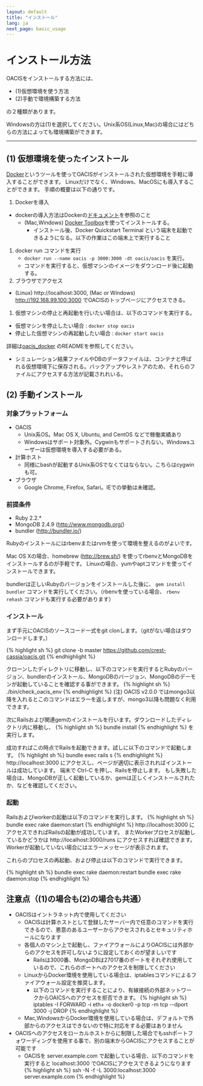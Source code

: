 ```yaml
---
layout: default
title: "インストール"
lang: ja
next_page: basic_usage
---
```


# インストール方法

OACISをインストールする方法には、

- (1)仮想環境を使う方法
- (2)手動で環境構築する方法
    
の２種類があります。

Windowsの方は(1)を選択してください。Unix系OS(Linux,Mac)の場合にはどちらの方法によっても環境構築ができます。

---

## (1) 仮想環境を使ったインストール

[Docker](https://www.docker.com/)というツールを使ってOACISがインストールされた仮想環境を手軽に導入することができます。
Linuxだけでなく、Windows、MacOSにも導入することができます。
手順の概要は以下の通りです。

1. Dockerを導入
  - dockerの導入方法はDockerの[ドキュメント](https://docs.docker.com/)を参照のこと
    - (Mac,Windows) [Docker Toolbox](https://www.docker.com/toolbox)を使ってインストールする。
        - インストール後、Docker Quickstart Terminal という端末を起動できるようになる。以下の作業はこの端末上で実行すること
1. docker run コマンドを実行
    - `docker run --name oacis -p 3000:3000 -dt oacis/oacis` を実行。
    - コマンドを実行すると、仮想マシンのイメージをダウンロード後に起動する。
1. ブラウザでアクセス
  - (Linux) http://localhost:3000, (Mac or Windows) http://192.168.99.100:3000 でOACISのトップページにアクセスできる。
1. 仮想マシンの停止と再起動を行いたい場合は、以下のコマンドを実行する。
  - 仮想マシンを停止したい場合 : `docker stop oacis`
  - 停止した仮想マシンの再起動したい場合 : `docker start oacis`

詳細は[oacis_docker](https://github.com/crest-cassia/oacis_docker) のREADMEを参照してください。
  - シミュレーション結果ファイルやDBのデータファイルは、コンテナと呼ばれる仮想環境下に保存される。バックアップやレストアのため、それらのファイルにアクセスする方法が記載されれいる。

## (2) 手動インストール

### 対象プラットフォーム

- OACIS
    - Unix系OS。Mac OS X, Ubuntu, and CentOS などで稼働実績あり
    - Windowsはサポート対象外。Cygwinもサポートされない。Windowsユーザーは仮想環境を導入する必要がある。
- 計算ホスト
    - 同様にbashが起動するUnix系OSでなくてはならない。こちらはcygwinも可。
- ブラウザ
    - Google Chrome, Firefox, Safari。IEでの挙動は未確認。

### 前提条件

- Ruby 2.2.*
- MongoDB 2.4.9 (http://www.mongodb.org/)
- bundler (http://bundler.io/)

Rubyのインストールにはrbenvまたはrvmを使って環境を整えるのがよいです。

Mac OS Xの場合、homebrew (http://brew.sh/) を使ってrbenvとMongoDBをインストールするのが手軽です。
Linuxの場合、yumやaptコマンドを使ってインストールできます。

bundlerは正しいRubyのバージョンをインストールした後に、 `gem install bundler` コマンドを実行してください。（rbenvを使っている場合、 `rbenv rehash` コマンドも実行する必要があります）

### インストール

まず手元にOACISのソースコード一式をgit clonします。（gitがない場合はダウンロードします。）

{% highlight sh %}
git clone -b master https://github.com/crest-cassia/oacis.git
{% endhighlight %}

クローンしたディレクトリに移動し、以下のコマンドを実行するとRubyのバージョン、bundlerのインストール、MongoDBのバージョン、MongoDBのデーモンが起動していることを確認する事ができます。
{% highlight sh %}
./bin/check_oacis_env
{% endhighlight %}
(注) OACIS v2.0.0 ではmongo3以降を入れるとこのコマンドはエラーを返しますが、mongo3以降も問題なく利用できます。

次にRailsおよび関連gemのインストールを行います。ダウンロードしたディレクトリ内に移動し、
{% highlight sh %}
bundle install
{% endhighlight %}
を実行します。

成功すればこの時点でRailsを起動できます。試しに以下のコマンドで起動します。
{% highlight sh %}
bundle exec rails s
{% endhighlight %}
http://localhost:3000 にアクセスし、ページが適切に表示されればインストールは成功しています。
端末で Ctrl-C を押し、Railsを停止します。
もし失敗した場合は、MongoDBが正しく起動しているか、gemは正しくインストールされたか、などを確認してください。

### 起動

Railsおよびworkerの起動は以下のコマンドを実行します。
{% highlight sh %}
bundle exec rake daemon:start
{% endhighlight %}
http://localhost:3000 にアクセスできればRailsの起動が成功しています。
またWorkerプロセスが起動しているかどうかは http://localhost:3000/runs にアクセスすれば確認できます。
Workerが起動していない場合にはエラーメッセージが表示されます。

これらのプロセスの再起動、および停止は以下のコマンドで実行できます。

{% highlight sh %}
bundle exec rake daemon:restart
bundle exec rake daemon:stop
{% endhighlight %}

## 注意点（(1)の場合も(2)の場合も共通）

- OACISはイントラネット内で使用してください
  - OACISは計算ホストとして登録したサーバー内で任意のコマンドを実行できるので、悪意のあるユーザーからアクセスされるとセキュリティホールになります
  - 各個人のマシン上で起動し、ファイアウォールによりOACISには外部からのアクセスを許可しないように設定しておくのが望ましいです
    - Railsは3000番、MongoDBは27017番のポートをそれぞれ使用しているので、これらのポートへのアクセスを制限してください
  - LinuxからDocker環境を使用している場合は、iptablesコマンドによるファイアウォール設定を推奨します。
    - 以下のコマンドを実行することにより、有線接続の外部ネットワークからOAICSへのアクセスを拒否できます。
{% highlight sh %}
iptables -I FORWARD -i eth+ -o docker0 -p tcp -m tcp --dport 3000 -j DROP
{% endhighlight %}
  - Mac,WindowsからDocker環境を使用している場合は、デフォルトで外部からのアクセスはできないので特に対応をする必要はありません
- OACISへのアクセスをローカルホストからに制限した場合でもsshポートフォワーディングを使用する事で、別の端末からOACISにアクセスすることが可能です
  - OACISを server.example.com で起動している場合、以下のコマンドを実行すると localhost:3000 でOACISにアクセスできるようになります
{% highlight sh %}
ssh -N -f -L 3000:localhost:3000 server.example.com
{% endhighlight %}

